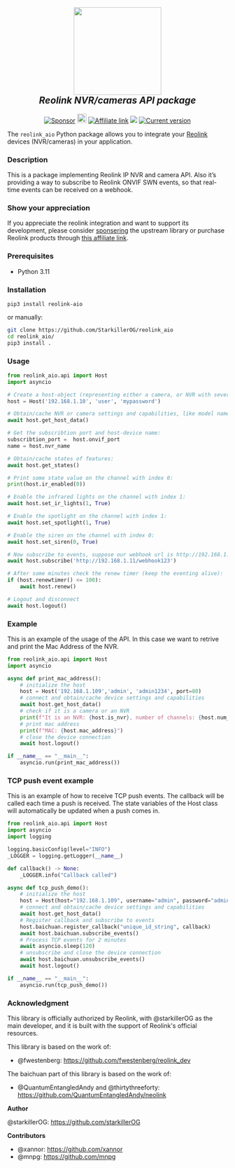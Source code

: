 <h2 align="center">
  <a href="https://reolink.com"><img src="https://raw.githubusercontent.com/starkillerOG/reolink_aio/master/doc/logo.png" width="200"></a>
  <br>
  <i>Reolink NVR/cameras API package</i>
  <br>
</h2>

<p align="center">
  <a href="https://github.com/sponsors/starkillerOG"><img src="https://img.shields.io/static/v1?label=Sponsor&message=%E2%9D%A4&logo=GitHub&color=%23fe8e86" alt="Sponsor"></a>
  <a href="https://www.buymeacoffee.com/starkillerog"><img src="https://www.buymeacoffee.com/assets/img/custom_images/orange_img.png" alt="Buy Me a Coffee" height="21"></a>
  <a href="https://reolink.pxf.io/q44QWq"><img src="https://img.shields.io/static/v1?label=Affiliate%20link&message=%E2%9D%A4&color=%23fe8e86" alt="Affiliate link"></a>
  <a href="https://pypi.org/project/reolink-aio"><img src="https://img.shields.io/pypi/dm/reolink-aio"></a>
  <a href="https://github.com/starkillerOG/reolink_aio/releases"><img src="https://img.shields.io/github/v/release/StarkillerOG/reolink_aio?display_name=tag&include_prereleases&sort=semver" alt="Current version"></a>
</p>

The `reolink_aio` Python package allows you to integrate your [Reolink](https://www.reolink.com/) devices (NVR/cameras) in your application.

### Description

This is a package implementing Reolink IP NVR and camera API. Also it’s providing a way to subscribe to Reolink ONVIF SWN events, so that real-time events can be received on a webhook.

### Show your appreciation

If you appreciate the reolink integration and want to support its development, please consider [sponsering](https://github.com/sponsors/starkillerOG) the upstream library or purchase Reolink products through [this affiliate link](https://reolink.pxf.io/q44QWq).

### Prerequisites

- Python 3.11

### Installation

```
pip3 install reolink-aio
```

or manually:
````bash
git clone https://github.com/StarkillerOG/reolink_aio
cd reolink_aio/
pip3 install .
````

### Usage

````python
from reolink_aio.api import Host
import asyncio

# Create a host-object (representing either a camera, or NVR with several channels)
host = Host('192.168.1.10', 'user', 'mypassword')

# Obtain/cache NVR or camera settings and capabilities, like model name, ports, HDD size, etc:
await host.get_host_data()

# Get the subscribtion port and host-device name:
subscribtion_port =  host.onvif_port
name = host.nvr_name

# Obtain/cache states of features:
await host.get_states()

# Print some state value on the channel with index 0:
print(host.ir_enabled(0))

# Enable the infrared lights on the channel with index 1:
await host.set_ir_lights(1, True)

# Enable the spotlight on the channel with index 1:
await host.set_spotlight(1, True)

# Enable the siren on the channel with index 0:
await host.set_siren(0, True)

# Now subscribe to events, suppose our webhook url is http://192.168.1.11/webhook123
await host.subscribe('http://192.168.1.11/webhook123')

# After some minutes check the renew timer (keep the eventing alive):
if (host.renewtimer() <= 100):
    await host.renew()

# Logout and disconnect
await host.logout()
````

### Example

This is an example of the usage of the API. In this case we want to retrive and print the Mac Address of the NVR.
````python
from reolink_aio.api import Host
import asyncio

async def print_mac_address():
    # initialize the host
    host = Host('192.168.1.109','admin', 'admin1234', port=80)
    # connect and obtain/cache device settings and capabilities
    await host.get_host_data()
    # check if it is a camera or an NVR
    print(f"It is an NVR: {host.is_nvr}, number of channels: {host.num_channel}")
    # print mac address
    print(f"MAC: {host.mac_address}")
    # close the device connection
    await host.logout()

if __name__ == "__main__":
    asyncio.run(print_mac_address())
````

### TCP push event example
This is an example of how to receive TCP push events.
The callback will be called each time a push is received.
The state variables of the Host class will automatically be updated when a push comes in.
````python
from reolink_aio.api import Host
import asyncio
import logging

logging.basicConfig(level="INFO")
_LOGGER = logging.getLogger(__name__)

def callback() -> None:
    _LOGGER.info("Callback called")

async def tcp_push_demo():
    # initialize the host
    host = Host(host="192.168.1.109", username="admin", password="admin1234")
    # connect and obtain/cache device settings and capabilities
    await host.get_host_data()
    # Register callback and subscribe to events
    host.baichuan.register_callback("unique_id_string", callback)
    await host.baichuan.subscribe_events()
    # Process TCP events for 2 minutes
    await asyncio.sleep(120)
    # unsubscribe and close the device connection
    await host.baichuan.unsubscribe_events()
    await host.logout()

if __name__ == "__main__":
    asyncio.run(tcp_push_demo())
````

### Acknowledgment
This library is officially authorized by Reolink, with @starkillerOG as the main developer, and it is built with the support of Reolink's official resources.

This library is based on the work of:
- @fwestenberg: https://github.com/fwestenberg/reolink_dev

The baichuan part of this library is based on the work of:
- @QuantumEntangledAndy and @thirtythreeforty: https://github.com/QuantumEntangledAndy/neolink

**Author**

@starkillerOG: https://github.com/starkillerOG

**Contributors**

- @xannor: https://github.com/xannor
- @mnpg: https://github.com/mnpg
